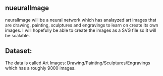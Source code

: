 ## nueuralImage
neuralImage will be a neural network which has analayzed art images that are drawing, painting, sculptures and engravings to learn on create its own images. I will hopefully be able to create the images as a SVG file so it will be scalable.
## 
## Dataset:
The data is called Art Images: Drawing/Painting/Sculptures/Engravings which has a roughly 9000 images.
##
